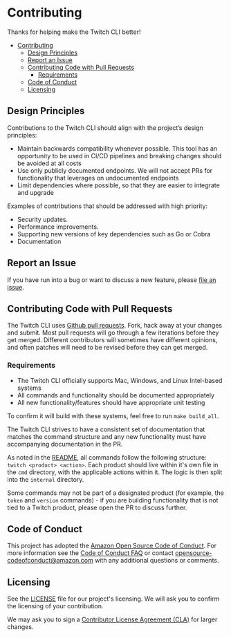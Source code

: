 # Contributing

Thanks for helping make the Twitch CLI better! 
- [Contributing](#contributing)
  - [Design Principles](#design-principles)
  - [Report an Issue](#report-an-issue)
  - [Contributing Code with Pull Requests](#contributing-code-with-pull-requests)
    - [Requirements](#requirements)
  - [Code of Conduct](#code-of-conduct)
  - [Licensing](#licensing)

## Design Principles

Contributions to the Twitch CLI should align with the project’s design principles:

 * Maintain backwards compatibility whenever possible. This tool has an opportunity to be used in CI/CD pipelines and breaking changes should be avoided at all costs
 * Use only publicly documented endpoints. We will not accept PRs for functionality that leverages on undocumented endpoints
 * Limit dependencies where possible, so that they are easier to integrate and upgrade


Examples of contributions that should be addressed with high priority:

 * Security updates.
 * Performance improvements.
 * Supporting new versions of key dependencies such as Go or Cobra
 * Documentation

## Report an Issue

If you have run into a bug or want to discuss a new feature, please [file an issue](https://github.com/twitchdev/twitch-cli/issues).

## Contributing Code with Pull Requests

The Twitch CLI uses [Github pull requests](https://github.com/twitchdev/twitch-cli/pulls). Fork, hack away at your changes and submit. Most pull requests will go through a few iterations before they get merged. Different contributors will sometimes have different opinions, and often patches will need to be revised before they can get merged.

### Requirements

 *  The Twitch CLI officially supports Mac, Windows, and Linux Intel-based systems
 *  All commands and functionality should be documented appropriately
 *  All new functionality/features should have appropriate unit testing

To confirm it will build with these systems, feel free to run `make build_all`. 

The Twitch CLI strives to have a consistent set of documentation that matches the command structure and any new functionality must have accompanying documentation in the PR.

As noted in the [README](./README.md), all commands follow the following structure: `twitch <product> <action>`. Each product should live within it's own file in the `cmd` directory, with the applicable actions within it. The logic is then split into the `internal` directory. 

Some commands may not be part of a designated product (for example, the `token` and `version` commands) - if you are building functionality that is not tied to a Twitch product, please open the PR to discuss further. 

## Code of Conduct

This project has adopted the [Amazon Open Source Code of Conduct](https://aws.github.io/code-of-conduct).
For more information see the [Code of Conduct FAQ](https://aws.github.io/code-of-conduct-faq) or contact
opensource-codeofconduct@amazon.com with any additional questions or comments.

## Licensing

See the [LICENSE](https://github.com/twitchdev/twitch-cli//blob/master/LICENSE) file for our project's licensing. We will ask you to confirm the licensing of your contribution.

We may ask you to sign a [Contributor License Agreement (CLA)](http://en.wikipedia.org/wiki/Contributor_License_Agreement) for larger changes.

